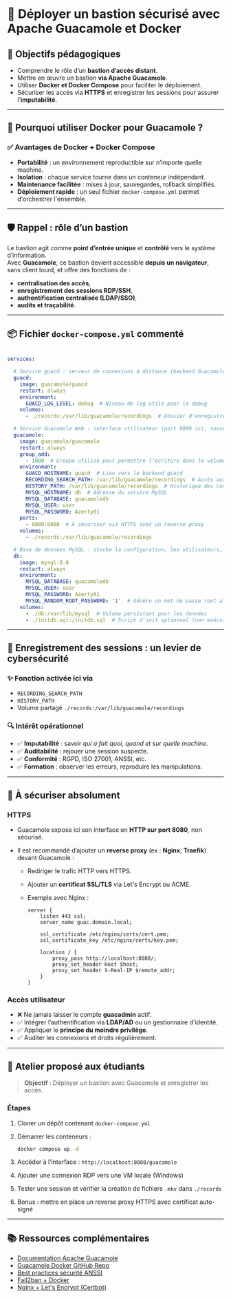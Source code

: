 # 🐳 Déployer un bastion sécurisé avec Apache Guacamole et Docker

## 🎯 Objectifs pédagogiques

- Comprendre le rôle d’un **bastion d’accès distant**.
- Mettre en œuvre un bastion **via Apache Guacamole**.
- Utiliser **Docker et Docker Compose** pour faciliter le déploiement.
- Sécuriser les accès via **HTTPS** et enregistrer les sessions pour assurer l’**imputabilité**.

---

## 🚀 Pourquoi utiliser Docker pour Guacamole ?

### ✅ Avantages de Docker + Docker Compose

- **Portabilité** : un environnement reproductible sur n’importe quelle machine.
- **Isolation** : chaque service tourne dans un conteneur indépendant.
- **Maintenance facilitée** : mises à jour, sauvegardes, rollback simplifiés.
- **Déploiement rapide** : un seul fichier `docker-compose.yml` permet d'orchestrer l'ensemble.

---

## 🛡️ Rappel : rôle d’un bastion

Le bastion agit comme **point d’entrée unique** et **contrôlé** vers le système d’information.  
Avec **Guacamole**, ce bastion devient accessible **depuis un navigateur**, sans client lourd, et offre des fonctions de :

- **centralisation des accès**,
- **enregistrement des sessions RDP/SSH**,
- **authentification centralisée (LDAP/SSO)**,
- **audits et traçabilité**.

---

## 📦 Fichier `docker-compose.yml` commenté

```yaml

services:

  # Service guacd : serveur de connexions à distance (backend Guacamole)
  guacd:
    image: guacamole/guacd
    restart: always
    environment:
      GUACD_LOG_LEVEL: debug  # Niveau de log utile pour le debug
    volumes:
      - ./records:/var/lib/guacamole/recordings  # Dossier d'enregistrement des sessions

  # Service Guacamole Web : interface utilisateur (port 8080 ici, souvent proxifié ensuite via HTTPS)
  guacamole:
    image: guacamole/guacamole
    restart: always
    group_add:
      - 1000  # Groupe utilisé pour permettre l’écriture dans le volume d'enregistrement
    environment:
      GUACD_HOSTNAME: guacd  # Lien vers le backend guacd
      RECORDING_SEARCH_PATH: /var/lib/guacamole/recordings  # Accès aux enregistrements via l’interface
      HISTORY_PATH: /var/lib/guacamole/recordings  # Historique des connexions
      MYSQL_HOSTNAME: db  # Adresse du service MySQL
      MYSQL_DATABASE: guacamoledb
      MYSQL_USER: user
      MYSQL_PASSWORD: Azerty01
    ports:
      - 8080:8080  # À sécuriser via HTTPS avec un reverse proxy
    volumes:
      - ./records:/var/lib/guacamole/recordings

  # Base de données MySQL : stocke la configuration, les utilisateurs, l’historique Guacamole
  db:
    image: mysql:8.0
    restart: always
    environment:
      MYSQL_DATABASE: guacamoledb
      MYSQL_USER: user
      MYSQL_PASSWORD: Azerty01
      MYSQL_RANDOM_ROOT_PASSWORD: '1'  # Génère un mot de passe root aléatoire (à éviter en prod)
    volumes:
      - ./db:/var/lib/mysql  # Volume persistant pour les données
      - ./initdb.sql:/initdb.sql  # Script d'init optionnel (non exécuté automatiquement ici)
````

---

## 🎥 Enregistrement des sessions : un levier de cybersécurité

### ✨ Fonction activée ici via

- `RECORDING_SEARCH_PATH`
- `HISTORY_PATH`
- Volume partagé `./records:/var/lib/guacamole/recordings`

### 🔍 Intérêt opérationnel

- ✅ **Imputabilité** : savoir *qui a fait quoi, quand et sur quelle machine*.
- ✅ **Auditabilité** : rejouer une session suspecte.
- ✅ **Conformité** : RGPD, ISO 27001, ANSSI, etc.
- ✅ **Formation** : observer les erreurs, reproduire les manipulations.

---

## 🔐 À sécuriser absolument

### HTTPS

- Guacamole expose ici son interface en **HTTP sur port 8080**, non sécurisé.
- Il est recommandé d’ajouter un **reverse proxy** (ex : **Nginx**, **Traefik**) devant Guacamole :

  - Rediriger le trafic HTTP vers HTTPS.
  - Ajouter un **certificat SSL/TLS** via Let's Encrypt ou ACME.
  - Exemple avec Nginx :

    ```nginx
    server {
        listen 443 ssl;
        server_name guac.domain.local;

        ssl_certificate /etc/nginx/certs/cert.pem;
        ssl_certificate_key /etc/nginx/certs/key.pem;

        location / {
            proxy_pass http://localhost:8080/;
            proxy_set_header Host $host;
            proxy_set_header X-Real-IP $remote_addr;
        }
    }
    ```

### Accès utilisateur

- ❌ Ne jamais laisser le compte **guacadmin** actif.
- ✅ Intégrer l’authentification via **LDAP/AD** ou un gestionnaire d'identité.
- ✅ Appliquer le **principe du moindre privilège**.
- ✅ Auditer les connexions et droits régulièrement.

---

## 🧪 Atelier proposé aux étudiants

> **Objectif** : Déployer un bastion avec Guacamole et enregistrer les accès.

### Étapes

1. Cloner un dépôt contenant `docker-compose.yml`
2. Démarrer les conteneurs :

   ```bash
   docker compose up -d
   ```

3. Accéder à l’interface : `http://localhost:8080/guacamole`
4. Ajouter une connexion RDP vers une VM locale (Windows)
5. Tester une session et vérifier la création de fichiers `.mkv` dans `./records`
6. Bonus : mettre en place un reverse proxy HTTPS avec certificat auto-signé

---

## 📚 Ressources complémentaires

- [Documentation Apache Guacamole](https://guacamole.apache.org/doc/)
- [Guacamole Docker GitHub Repo](https://github.com/oznu/docker-guacamole)
- [Best practices sécurité ANSSI](https://www.ssi.gouv.fr)
- [Fail2ban + Docker](https://hub.docker.com/r/crazymax/fail2ban)
- [Nginx + Let's Encrypt (Certbot)](https://certbot.eff.org/)
